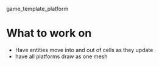 game_template_platform

# What to work on

- Have entities move into and out of cells as they update
- have all platforms draw as one mesh
